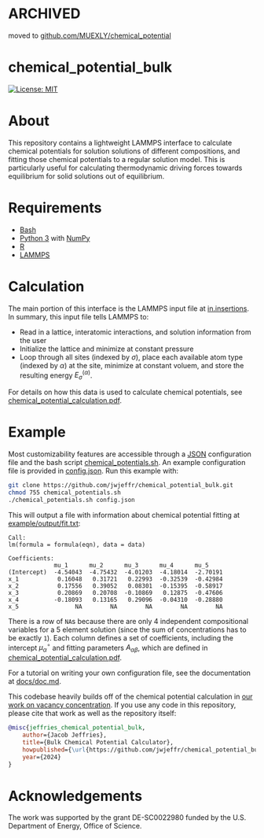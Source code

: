 # ARCHIVED

moved to [github.com/MUEXLY/chemical_potential](https://github.com/MUEXLY/chemical_potential)

# chemical_potential_bulk

[![License: MIT](https://img.shields.io/badge/License-MIT-yellow.svg)](https://opensource.org/licenses/MIT)

# About

This repository contains a lightweight LAMMPS interface to calculate chemical potentials for solution solutions of different compositions, and fitting those chemical potentials to a regular solution model. This is particularly useful for calculating thermodynamic driving forces towards equilibrium for solid solutions out of equilibrium.

# Requirements

- [Bash](https://www.gnu.org/software/bash/)
- [Python 3](https://www.python.org/) with [NumPy](https://numpy.org/)
- [R](https://www.r-project.org/)
- [LAMMPS](https://www.lammps.org/)

# Calculation

The main portion of this interface is the LAMMPS input file at [in.insertions](https://github.com/jwjeffr/chemical_potential_bulk/blob/main/in.insertions). In summary, this input file tells LAMMPS to:

- Read in a lattice, interatomic interactions, and solution information from the user
- Initialize the lattice and minimize at constant pressure
- Loop through all sites (indexed by $\sigma$), place each available atom type (indexed by $\alpha$) at the site, minimize at constant voluem, and store the resulting energy $E_\sigma^{(\alpha)}$.

For details on how this data is used to calculate chemical potentials, see [chemical_potential_calculation.pdf](https://github.com/jwjeffr/chemical_potential_bulk/blob/main/chemical_potential_calculation.pdf).

# Example

Most customizability features are accessible through a [JSON](https://en.wikipedia.org/wiki/JSON) configuration file and the bash script [chemical_potentials.sh](https://github.com/jwjeffr/chemical_potential_bulk/blob/main/chemical_potentials.sh). An example configuration file is provided in [config.json](https://github.com/jwjeffr/chemical_potential_bulk/blob/main/config.json). Run this example with:

```bash
git clone https://github.com/jwjeffr/chemical_potential_bulk.git
chmod 755 chemical_potentials.sh
./chemical_potentials.sh config.json
```

This will output a file with information about chemical potential fitting at [example/output/fit.txt](https://github.com/jwjeffr/chemical_potential_bulk/blob/main/example/output/fit.txt):

```
Call:
lm(formula = formula(eqn), data = data)

Coefficients:
             mu_1      mu_2      mu_3      mu_4      mu_5    
(Intercept)  -4.54043  -4.75432  -4.01203  -4.18014  -2.70191
x_1           0.16048   0.31721   0.22993  -0.32539  -0.42984
x_2           0.17556   0.39052   0.08301  -0.15395  -0.58917
x_3           0.20869   0.20708  -0.10869   0.12875  -0.47606
x_4          -0.18093   0.13165   0.29096  -0.04310  -0.28880
x_5                NA        NA        NA        NA        NA
```

There is a row of ``NA``s because there are only 4 independent compositional variables for a 5 element solution (since the sum of concentrations has to be exactly ``1``). Each column defines a set of coefficients, including the intercept $\mu_\alpha^\circ$ and fitting parameters $A_{\alpha\beta}$, which are defined in [chemical_potential_calculation.pdf](https://github.com/jwjeffr/chemical_potential_bulk/blob/main/chemical_potential_calculation.pdf).

For a tutorial on writing your own configuration file, see the documentation at [docs/doc.md](https://github.com/jwjeffr/chemical_potential_bulk/blob/main/docs/doc.md).

This codebase heavily builds off of the chemical potential calculation in [our work on vacancy concentration](https://arxiv.org/abs/2402.07324). If you use any code in this repository, please cite that work as well as the repository itself:

```bibtex
@misc{jeffries_chemical_potential_bulk,
    author={Jacob Jeffries},
    title={Bulk Chemical Potential Calculator},
    howpublished={\url{https://github.com/jwjeffr/chemical_potential_bulk}},
    year={2024}
}
```

# Acknowledgements

The  work  was  supported  by  the  grant  DE-SC0022980 funded by the U.S. Department of Energy,  Office of Science.